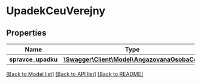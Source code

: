 # UpadekCeuVerejny

## Properties
Name | Type | Description | Notes
------------ | ------------- | ------------- | -------------
**spravce_upadku** | [**\Swagger\Client\Model\AngazovanaOsobaCeu**](AngazovanaOsobaCeu.md) |  | [optional] 

[[Back to Model list]](../../README.md#documentation-for-models) [[Back to API list]](../../README.md#documentation-for-api-endpoints) [[Back to README]](../../README.md)

